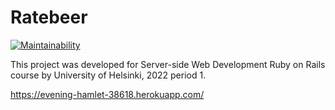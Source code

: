 # Ratebeer

[![Maintainability](https://api.codeclimate.com/v1/badges/39fd8998c4cc13ae2d58/maintainability)](https://codeclimate.com/github/IlmastMaksim/server-side-web-dev-ruby-on-rails/maintainability)

This project was developed for Server-side Web Development Ruby on Rails course by University of Helsinki, 2022 period 1.

https://evening-hamlet-38618.herokuapp.com/